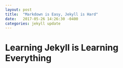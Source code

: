 ```yaml
---
layout: post
title:  "Markdown is Easy, Jekyll is Hard"
date:   2017-05-26 14:26:30 -0400
categories: jekyll update
---
```

# Learning Jekyll is Learning Everything

